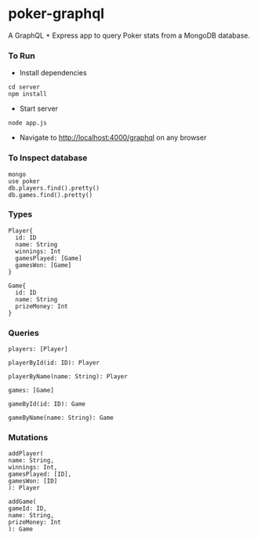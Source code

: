 # poker-graphql

A GraphQL + Express app to query Poker stats from a MongoDB database.

### To Run

* Install dependencies
```shell
cd server
npm install
```

* Start server
```shell
node app.js
```

* Navigate to <http://localhost:4000/graphql> on any browser

### To Inspect database
```shell
mongo
use poker
db.players.find().pretty()
db.games.find().pretty()
```

### Types
```
Player{
  id: ID
  name: String
  winnings: Int
  gamesPlayed: [Game]
  gamesWon: [Game]
}

Game{
  id: ID
  name: String
  prizeMoney: Int
}
```

### Queries
```
players: [Player]

playerById(id: ID): Player

playerByName(name: String): Player

games: [Game]

gameById(id: ID): Game

gameByName(name: String): Game
```

### Mutations
```
addPlayer(
name: String,
winnings: Int,
gamesPlayed: [ID],
gamesWon: [ID]
): Player

addGame(
gameId: ID,
name: String,
prizeMoney: Int
): Game
```
